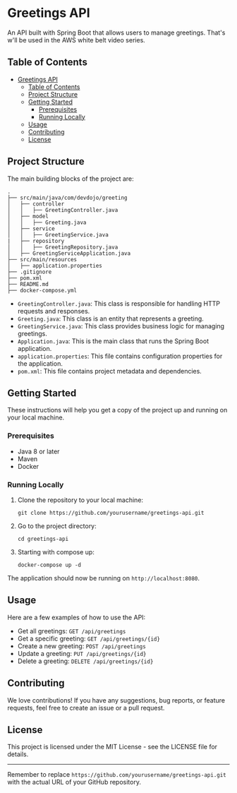 # Greetings API
An API built with Spring Boot that allows users to manage greetings. That's w'll be used in the AWS white belt video series.

## Table of Contents
- [Greetings API](#greetings-api)
  - [Table of Contents](#table-of-contents)
  - [Project Structure](#project-structure)
  - [Getting Started](#getting-started)
    - [Prerequisites](#prerequisites)
    - [Running Locally](#running-locally)
  - [Usage](#usage)
  - [Contributing](#contributing)
  - [License](#license)

## Project Structure
The main building blocks of the project are:

```
.
├── src/main/java/com/devdojo/greeting
│   ├── controller
│   │   ├── GreetingController.java
│   ├── model
│   │   ├── Greeting.java
│   ├── service
│   │   ├── GreetingService.java
|   ├── repository
│   │   ├── GreetingRepository.java
│   ├── GreetingServiceApplication.java
├── src/main/resources
│   ├── application.properties
├── .gitignore
├── pom.xml
├── README.md
├── docker-compose.yml
```

- `GreetingController.java`: This class is responsible for handling HTTP requests and responses.
- `Greeting.java`: This class is an entity that represents a greeting.
- `GreetingService.java`: This class provides business logic for managing greetings.
- `Application.java`: This is the main class that runs the Spring Boot application.
- `application.properties`: This file contains configuration properties for the application.
- `pom.xml`: This file contains project metadata and dependencies.

## Getting Started
These instructions will help you get a copy of the project up and running on your local machine.

### Prerequisites
- Java 8 or later
- Maven
- Docker

### Running Locally
1. Clone the repository to your local machine:
    ```
    git clone https://github.com/yourusername/greetings-api.git
    ```
2. Go to the project directory:
    ```
    cd greetings-api
    ```
3. Starting with compose up:
    ```
    docker-compose up -d
    ```

The application should now be running on `http://localhost:8080`.

## Usage
Here are a few examples of how to use the API:

- Get all greetings: `GET /api/greetings`
- Get a specific greeting: `GET /api/greetings/{id}`
- Create a new greeting: `POST /api/greetings`
- Update a greeting: `PUT /api/greetings/{id}`
- Delete a greeting: `DELETE /api/greetings/{id}`

## Contributing
We love contributions! If you have any suggestions, bug reports, or feature requests, feel free to create an issue or a pull request.

## License
This project is licensed under the MIT License - see the LICENSE file for details.

---

Remember to replace `https://github.com/yourusername/greetings-api.git` with the actual URL of your GitHub repository.